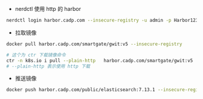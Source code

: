 - nerdctl 使用 http 的 harbor

```bash
nerdctl login harbor.cadp.com --insecure-registry -u admin -p Harbor123456
```

- 拉取镜像

```bash
docker pull harbor.cadp.com/smartgate/gwit:v5 --insecure-registry

# 这个为 ctr 下载镜像命令
ctr -n k8s.io i pull --plain-http   harbor.cadp.com/smartgate/gwit:v5
# --plain-http 表示使用 http 下载
```

- 推送镜像

```bash
docker push harbor.cadp.com/public/elasticsearch:7.13.1 --insecure-registry
```